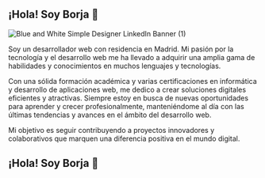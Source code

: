## ¡Hola! Soy Borja 👋

![Blue and White Simple Designer LinkedIn Banner (1)](https://github.com/user-attachments/assets/10eb49d2-7fcc-4bae-a944-236178023e56)

Soy un desarrollador web con residencia en Madrid. Mi pasión por la tecnología y el desarrollo web me ha llevado a adquirir una amplia gama de habilidades y conocimientos en muchos lenguajes y tecnologías.

Con una sólida formación académica y varias certificaciones en informática y desarrollo de aplicaciones web, me dedico a crear soluciones digitales eficientes y atractivas. Siempre estoy en busca de nuevas oportunidades para aprender y crecer profesionalmente, manteniéndome al día con las últimas tendencias y avances en el ámbito del desarrollo web.

Mi objetivo es seguir contribuyendo a proyectos innovadores y colaborativos que marquen una diferencia positiva en el mundo digital.

## ¡Hola! Soy Borja 👋










<!--
**BorjaCamara96/BorjaCamara96** is a ✨ _special_ ✨ repository because its `README.md` (this file) appears on your GitHub profile.

Here are some ideas to get you started:

- 🔭 I’m currently working on ...
- 🌱 I’m currently learning ...
- 👯 I’m looking to collaborate on ...
- 🤔 I’m looking for help with ...
- 💬 Ask me about ...
- 📫 How to reach me: ...
- 😄 Pronouns: ...
- ⚡ Fun fact: ...
-->
